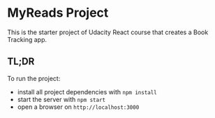 # MyReads Project

This is the starter project of Udacity React course that creates a Book Tracking app.

## TL;DR

To run the project:

* install all project dependencies with `npm install`
* start the server with `npm start`
* open a browser on `http://localhost:3000`
